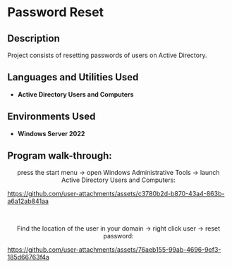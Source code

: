 <h1>Password Reset</h1>



<h2>Description</h2>
Project consists of resetting passwords of users on Active Directory.
<br />


<h2>Languages and Utilities Used</h2>

- <b>Active Directory Users and Computers</b> 

<h2>Environments Used </h2>

- <b>Windows Server 2022</b>

<h2>Program walk-through:</h2>

<p align="center">
press the start menu -> open Windows Administrative Tools -> launch Active Directory Users and Computers: <br/>
 





https://github.com/user-attachments/assets/c3780b2d-b870-43a4-863b-a6a12ab841aa






<br />
<p align="center">
Find the location of the user in your domain -> right click user -> reset password:<br/>






https://github.com/user-attachments/assets/76aeb155-99ab-4696-9ef3-185d66763f4a







<br />
</p>

<!--
 ```diff
- text in red
+ text in green
! text in orange
# text in gray
@@ text in purple (and bold)@@
```
--!>

